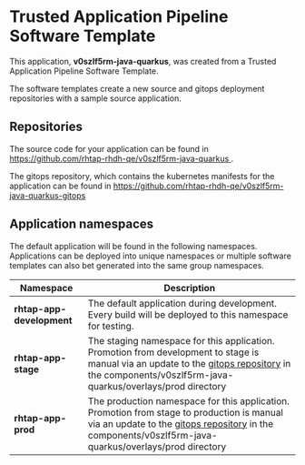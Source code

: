 # Trusted Application Pipeline Software Template

This application, **v0szlf5rm-java-quarkus**, was created from a Trusted Application Pipeline Software Template.

The software templates create a new source and gitops deployment repositories with a sample source application. 

## Repositories

The source code for your application can be found in [https://github.com/rhtap-rhdh-qe/v0szlf5rm-java-quarkus ](https://github.com/rhtap-rhdh-qe/v0szlf5rm-java-quarkus ).
 
The gitops repository, which contains the kubernetes manifests for the application can be found in 
[https://github.com/rhtap-rhdh-qe/v0szlf5rm-java-quarkus-gitops ](https://github.com/rhtap-rhdh-qe/v0szlf5rm-java-quarkus-gitops ) 

## Application namespaces 

The default application will be found in the following namespaces. Applications can be deployed into unique namespaces or multiple software templates can also bet generated into the same group namespaces.  

|  Namespace   |  Description   |  
| -------- | -------- |   
| **rhtap-app-development** | The default application during development. Every build will be deployed to this namespace for testing. | 
| **rhtap-app-stage** | The staging namespace for this application. Promotion from development to stage is manual via an update to the [gitops repository](https://github.com/rhtap-rhdh-qe/v0szlf5rm-java-quarkus-gitops ) in the components/v0szlf5rm-java-quarkus/overlays/prod directory |  
| **rhtap-app-prod** | The production namespace for this application. Promotion from stage to production is manual via an update to the [gitops repository](https://github.com/rhtap-rhdh-qe/v0szlf5rm-java-quarkus-gitops ) in the components/v0szlf5rm-java-quarkus/overlays/prod directory | 
